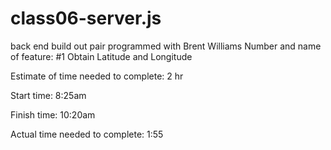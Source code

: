 # class06-server.js
back end build out
pair programmed with Brent Williams
Number and name of feature: #1 Obtain Latitude and Longitude

Estimate of time needed to complete: 2 hr

Start time:  8:25am

Finish time:  10:20am

Actual time needed to complete:  1:55